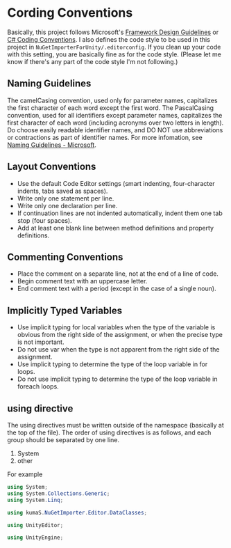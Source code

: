 # Cording Conventions

 Basically, this project follows Microsoft's [Framework Design Guidelines](https://docs.microsoft.com/en-US/dotnet/standard/design-guidelines/) or [C# Coding Conventions](https://docs.microsoft.com/en-US/dotnet/csharp/programming-guide/inside-a-program/coding-conventions). I also defines the code style to be used in this project in `NuGetImporterForUnity/.editorconfig`. If you clean up your code with this setting, you are basically fine as for the code style. (Please let me know if there's any part of the code style I'm not following.)

## Naming Guidelines

 The camelCasing convention, used only for parameter names, capitalizes the first character of each word except the first word. The PascalCasing convention, used for all identifiers except parameter names, capitalizes the first character of each word (including acronyms over two letters in length). Do choose easily readable identifier names, and DO NOT use abbreviations or contractions as part of identifier names.
  For more infomation, see [Naming Guidelines - Microsoft](https://docs.microsoft.com/en-US/dotnet/standard/design-guidelines/naming-guidelines).

## Layout Conventions

* Use the default Code Editor settings (smart indenting, four-character indents, tabs saved as spaces).
* Write only one statement per line.
* Write only one declaration per line.
* If continuation lines are not indented automatically, indent them one tab stop (four spaces).
* Add at least one blank line between method definitions and property definitions.

## Commenting Conventions

* Place the comment on a separate line, not at the end of a line of code.
* Begin comment text with an uppercase letter.
* End comment text with a period (except in the case of a single noun).

## Implicitly Typed Variables

* Use implicit typing for local variables when the type of the variable is obvious from the right side of the assignment, or when the precise type is not important.
* Do not use var when the type is not apparent from the right side of the assignment.
* Use implicit typing to determine the type of the loop variable in for loops.
* Do not use implicit typing to determine the type of the loop variable in foreach loops.

## using directive

 The using directives must be written outside of the namespace (basically at the top of the file). The order of using directives is as follows, and each group should be separated by one line.

1. System
1. other


 For example

``` csharp
using System;
using System.Collections.Generic;
using System.Linq;

using kumaS.NuGetImporter.Editor.DataClasses;

using UnityEditor;

using UnityEngine;
```